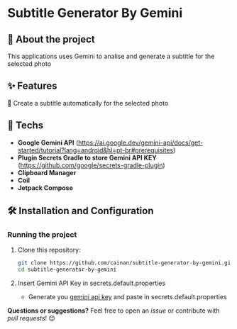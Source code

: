 # Subtitle Generator By Gemini

## 📌 About the project

This applications uses Gemini to analise and generate a subtitle for the selected photo

## ✨ Features

🔹 Create a subtitle automatically for the selected photo

## 🚀 Techs

- **Google Gemini API** (https://ai.google.dev/gemini-api/docs/get-started/tutorial?lang=android&hl=pt-br#prerequisites)
- **Plugin Secrets Gradle to store Gemini API KEY** (https://github.com/google/secrets-gradle-plugin)
- **Clipboard Manager**
- **Coil**
- **Jetpack Compose**

## 🛠 Installation and Configuration

### Running the project

1. Clone this repository:
   ```sh
   git clone https://github.com/cainan/subtitle-generator-by-gemini.git
   cd subtitle-generator-by-gemini
   ```
   
2. Insert Gemini API Key in secrets.default.properties
   - Generate you [gemini api key](https://ai.google.dev/gemini-api/docs/get-started/tutorial?lang=android&hl=pt-br#set-up-api-key) and paste in secrets.default.properties

**Questions or suggestions?** Feel free to open an _issue_ or contribute with _pull requests_! 😊